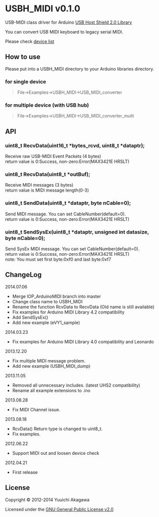 # USBH_MIDI v0.1.0

USB-MIDI class driver for Arduino [USB Host Shield 2.0 Library][UHS2]

You can convert USB MIDI keyboard  to legacy serial MIDI.

Please check [device list][wiki]

## How to use

Please put into a USBH_MIDI directory to your Arduino libraries directory.

### for single device
> File->Examples->USBH_MIDI->USB_MIDI_converter

### for multiple device (with USB hub)
> File->Examples->USBH_MIDI->USB_MIDI_converter_multi

## API

### uint8_t RecvData(uint16_t *bytes_rcvd, uint8_t *dataptr);
Receive raw USB-MIDI Event Packets (4 bytes)  
return value is 0:Success, non-zero:Error(MAX3421E HRSLT)

### uint8_t RecvData(uint8_t *outBuf);
Receive MIDI messages (3 bytes)  
return value is MIDI message length(0-3)

### uint8_t SendData(uint8_t *dataptr, byte nCable=0);
Send MIDI message. You can set CableNumber(default=0).  
return value is 0:Success, non-zero:Error(MAX3421E HRSLT)

### uint8_t SendSysEx(uint8_t *dataptr, unsigned int datasize, byte nCable=0);
Send SysEx MIDI message. You can set CableNumber(default=0).  
return value is 0:Success, non-zero:Error(MAX3421E HRSLT)  
note: You must set first byte:0xf0 and last byte:0xf7

## ChangeLog

2014.07.06
* Merge IOP_ArduinoMIDI branch into master
* Change class name to USBH_MIDI
* Rename the function RcvData to RecvData (Old name is still available)
* Fix examples for Arduino MIDI Library 4.2 compatibility
* Add SendSysEx()
* Add new example (eVY1_sample)

2014.03.23
* Fix examples for Arduino MIDI Library 4.0 compatibility and Leonardo

2013.12.20
* Fix multiple MIDI message problem.
* Add new example (USBH_MIDI_dump)

2013.11.05
* Removed all unnecessary includes. (latest UHS2 compatibility)
* Rename all example extensions to .ino

2013.08.28
* Fix MIDI Channel issue.

2013.08.18  
* RcvData() Return type is changed to uint8_t.
* Fix examples.

2012.06.22  
* Support MIDI out and loosen device check

2012.04.21  
* First release


## License

Copyright &copy; 2012-2014 Yuuichi Akagawa

Licensed under the [GNU General Public License v2.0][GPL2]

[GPL2]: http://www.gnu.org/licenses/gpl2.html
[wiki]: https://github.com/YuuichiAkagawa/USBH_MIDI/wiki
[UHS2]: https://github.com/felis/USB_Host_Shield_2.0
